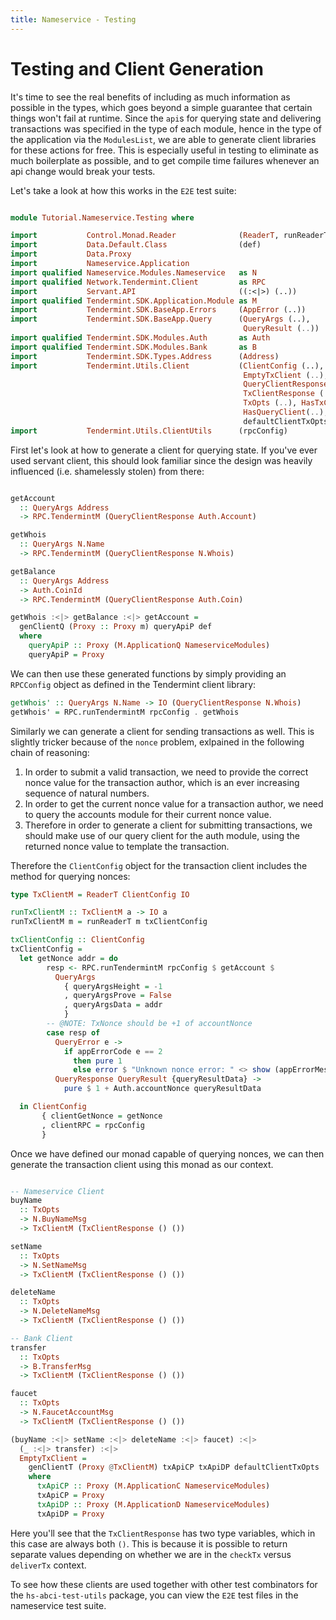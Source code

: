 ```yaml
---
title: Nameservice - Testing
---
```


# Testing and Client Generation

It's time to see the real benefits of including as much information as possible in the types, which goes beyond a simple guarantee that certain things won't fail at runtime. Since the `api`s for querying state and delivering transactions was specified in the type of each module, hence in the type of the application via the `ModulesList`, we are able to generate client libraries for these actions for free. This is especially useful in testing to eliminate as much boilerplate as possible, and to get compile time failures whenever an api change would break your tests.


Let's take a look at how this works in the `E2E` test suite:


~~~ haskell

module Tutorial.Nameservice.Testing where

import           Control.Monad.Reader              (ReaderT, runReaderT)
import           Data.Default.Class                (def)
import           Data.Proxy
import           Nameservice.Application
import qualified Nameservice.Modules.Nameservice   as N
import qualified Network.Tendermint.Client         as RPC
import           Servant.API                       ((:<|>) (..))
import qualified Tendermint.SDK.Application.Module as M
import           Tendermint.SDK.BaseApp.Errors     (AppError (..))
import           Tendermint.SDK.BaseApp.Query      (QueryArgs (..),
                                                    QueryResult (..))
import qualified Tendermint.SDK.Modules.Auth       as Auth
import qualified Tendermint.SDK.Modules.Bank       as B
import           Tendermint.SDK.Types.Address      (Address)
import           Tendermint.Utils.Client           (ClientConfig (..),
                                                    EmptyTxClient (..),
                                                    QueryClientResponse (..),
                                                    TxClientResponse (..),
                                                    TxOpts (..), HasTxClient(..),
                                                    HasQueryClient(..),
                                                    defaultClientTxOpts)
import           Tendermint.Utils.ClientUtils      (rpcConfig)
~~~

First let's look at how to generate a client for querying state. If you've ever used servant client, this should look familiar since the design was heavily influenced (i.e. shamelessly stolen) from there:


~~~ haskell

getAccount
  :: QueryArgs Address
  -> RPC.TendermintM (QueryClientResponse Auth.Account)

getWhois
  :: QueryArgs N.Name
  -> RPC.TendermintM (QueryClientResponse N.Whois)

getBalance
  :: QueryArgs Address
  -> Auth.CoinId
  -> RPC.TendermintM (QueryClientResponse Auth.Coin)

getWhois :<|> getBalance :<|> getAccount =
  genClientQ (Proxy :: Proxy m) queryApiP def
  where
    queryApiP :: Proxy (M.ApplicationQ NameserviceModules)
    queryApiP = Proxy
~~~

We can then use these generated functions by simply providing an `RPCConfig` object as defined in the Tendermint client library:

~~~ haskell
getWhois' :: QueryArgs N.Name -> IO (QueryClientResponse N.Whois)
getWhois' = RPC.runTendermintM rpcConfig . getWhois
~~~

Similarly we can generate a client for sending transactions as well. This is slightly tricker because of the `nonce` problem, exlpained in the following chain of reasoning:

1. In order to submit a valid transaction, we need to provide the correct nonce value for the transaction author, which is an ever increasing sequence of natural numbers.
2. In order to get the current nonce value for a transaction author, we need to query the accounts module for their current nonce value.
3. Therefore in order to generate a client for submitting transactions, we should make use of our query client for the auth module, using the returned nonce value to template the transaction.

Therefore the `ClientConfig` object for the transaction client includes the method for querying nonces:


~~~ haskell
type TxClientM = ReaderT ClientConfig IO

runTxClientM :: TxClientM a -> IO a
runTxClientM m = runReaderT m txClientConfig

txClientConfig :: ClientConfig
txClientConfig =
  let getNonce addr = do
        resp <- RPC.runTendermintM rpcConfig $ getAccount $
          QueryArgs
            { queryArgsHeight = -1
            , queryArgsProve = False
            , queryArgsData = addr
            }
        -- @NOTE: TxNonce should be +1 of accountNonce
        case resp of
          QueryError e ->
            if appErrorCode e == 2
              then pure 1
              else error $ "Unknown nonce error: " <> show (appErrorMessage e)
          QueryResponse QueryResult {queryResultData} ->
            pure $ 1 + Auth.accountNonce queryResultData

  in ClientConfig
       { clientGetNonce = getNonce
       , clientRPC = rpcConfig
       }
~~~


Once we have defined our monad capable of querying nonces, we can then generate the transaction client using this monad as our context. 

~~~ haskell

-- Nameservice Client
buyName
  :: TxOpts
  -> N.BuyNameMsg
  -> TxClientM (TxClientResponse () ())

setName
  :: TxOpts
  -> N.SetNameMsg
  -> TxClientM (TxClientResponse () ())

deleteName
  :: TxOpts
  -> N.DeleteNameMsg
  -> TxClientM (TxClientResponse () ())

-- Bank Client
transfer
  :: TxOpts
  -> B.TransferMsg
  -> TxClientM (TxClientResponse () ())

faucet
  :: TxOpts
  -> N.FaucetAccountMsg
  -> TxClientM (TxClientResponse () ())

(buyName :<|> setName :<|> deleteName :<|> faucet) :<|>
  (_ :<|> transfer) :<|>
  EmptyTxClient =
    genClientT (Proxy @TxClientM) txApiCP txApiDP defaultClientTxOpts
    where
      txApiCP :: Proxy (M.ApplicationC NameserviceModules)
      txApiCP = Proxy
      txApiDP :: Proxy (M.ApplicationD NameserviceModules)
      txApiDP = Proxy
~~~

Here you'll see that the `TxClientResponse` has two type variables, which in this case are always both `()`. This is because it is possible to return separate values depending on whether we are in the `checkTx` versus `deliverTx` context.


To see how these clients are used together with other test combinators for the `hs-abci-test-utils` package, you can view the `E2E` test files in the nameservice test suite.